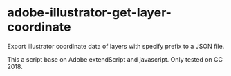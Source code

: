 # adobe-illustrator-get-layer-coordinate
Export illustrator coordinate data of layers with specify prefix to a JSON file.

This a script base on Adobe extendScript and javascript.
Only tested on CC 2018.

